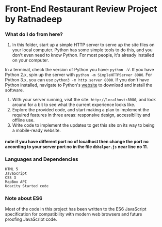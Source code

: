 # Front-End Restaurant Review Project by Ratnadeep

### What do I do from here?

1. In this folder, start up a simple HTTP server to serve up the site files on your local computer. Python has some simple tools to do this, and you don't even need to know Python. For most people, it's already installed on your computer. 

In a terminal, check the version of Python you have: `python -V`. If you have Python 2.x, spin up the server with `python -m SimpleHTTPServer 8080`. For Python 3.x, you can use `python3 -m http.server 8080`. If you don't have Python installed, navigate to Python's [website](https://www.python.org/) to download and install the software.

1. With your server running, visit the site: `http://localhost:8080`, and look around for a bit to see what the current experience looks like.
2. Explore the provided code, and start making a plan to implement the required features in three areas: responsive design, accessibility and offline use.
3. Write code to implement the updates to get this site on its way to being a mobile-ready website.

#### note if you have different port no of localhost then change the port no according to your server port no in the file `dbhelper.js` near line no 11.

### Languages and Dependencies
    HTML 5
    JavaScript
    CSS 3
    MapBox API
    Udacity Started code
    

### Note about ES6

Most of the code in this project has been written to the ES6 JavaScript specification for compatibility with modern web browsers and future proofing JavaScript code.


